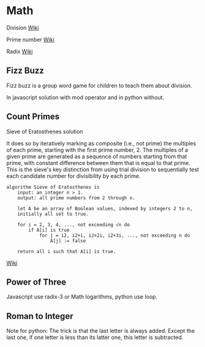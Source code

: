 # Math

Division
[Wiki](<https://en.wikipedia.org/wiki/Division_(mathematics)>)

Prime number
[Wiki](https://en.wikipedia.org/wiki/Prime_number)

Radix
[Wiki](https://en.wikipedia.org/wiki/Radix)

## Fizz Buzz

Fizz buzz is a group word game for children to teach them about division.

In javascript solution with mod operator and in python without.

## Count Primes

Sieve of Eratosthenes solution

It does so by iteratively marking as composite (i.e., not prime) the multiples of each prime, starting with the first prime number, 2. The multiples of a given prime are generated as a sequence of numbers starting from that prime, with constant difference between them that is equal to that prime. This is the sieve's key distinction from using trial division to sequentially test each candidate number for divisibility by each prime.

```lang-none
algorithm Sieve of Eratosthenes is
    input: an integer n > 1.
    output: all prime numbers from 2 through n.

    let A be an array of Boolean values, indexed by integers 2 to n,
    initially all set to true.

    for i = 2, 3, 4, ..., not exceeding √n do
        if A[i] is true
            for j = i2, i2+i, i2+2i, i2+3i, ..., not exceeding n do
                A[j] := false

    return all i such that A[i] is true.
```

[Wiki](https://en.wikipedia.org/wiki/Sieve_of_Eratosthenes)

## Power of Three

Javascript use radix-3 or Math logarithms, python use loop.

## Roman to Integer

Note for python: The trick is that the last letter is always added. Except the last one, if one letter is less than its latter one, this letter is subtracted.
